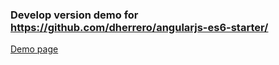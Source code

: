 ### Develop version demo for https://github.com/dherrero/angularjs-es6-starter/

[Demo page](https://dherrero.github.io/angularjs-es6-starter)